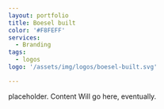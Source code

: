 ```yaml
---
layout: portfolio
title: Boesel built
color: '#F8FEFF'
services: 
  - Branding
tags: 
  - logos
logo: '/assets/img/logos/boesel-built.svg'

---
```


placeholder. Content Will go here, eventually.